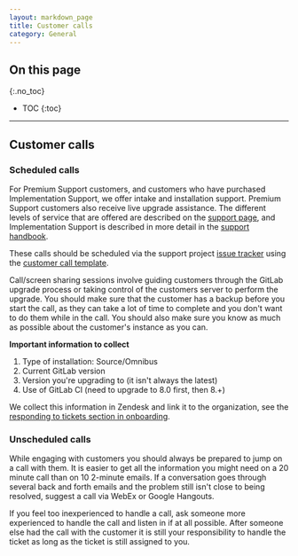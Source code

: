 ```yaml
---
layout: markdown_page
title: Customer calls
category: General
---
```


## On this page
{:.no_toc}

- TOC
{:toc}

----

## Customer calls

### Scheduled calls

For Premium Support customers, and customers who have purchased Implementation Support, we offer intake and installation support. Premium Support customers also receive live upgrade assistance. The different levels of service that are offered are described on the [support page](https://about.gitlab.com/support), and Implementation Support is described in more detail in the [support handbook](/handbook/support/#implementation-support).

These calls should be scheduled
via the support project [issue tracker](https://gitlab.com/gitlab-com/support/issues) using the [customer call template](https://gitlab.com/gitlab-com/support/blob/master/.gitlab/issue_templates/Customer%20call.md).

Call/screen sharing sessions involve guiding customers through the GitLab upgrade process or taking control of the customers server to perform the upgrade. You should make sure that the customer has a backup before you start the call, as they can take
a lot of time to complete and you don't want to do them while in the call. You should also make sure you know as
much as possible about the customer's instance as you can.

**Important information to collect**

1. Type of installation: Source/Omnibus
1. Current GitLab version
1. Version you're upgrading to (it isn't always the latest)
1. Use of GitLab CI (need to upgrade to 8.0 first, then 8.+)

We collect this information in Zendesk and link it to the organization, see the
[responding to tickets section in onboarding](/handbook/support/onboarding).

### Unscheduled calls

While engaging with customers you should always be prepared to jump on a call with them. It is easier to get
all the information you might need on a 20 minute call than on 10 2-minute emails. If a conversation goes through
several back and forth emails and the problem still isn't close to being resolved, suggest a call via WebEx or
Google Hangouts.

If you feel too inexperienced to handle a call, ask someone more experienced to handle the call and
listen in if at all possible. After someone else had the call with the customer it is still your responsibility
to handle the ticket as long as the ticket is still assigned to you.
